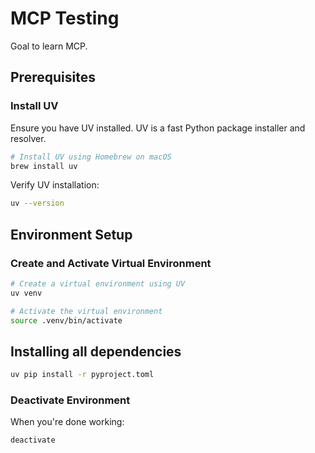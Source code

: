 # MCP Testing

Goal to learn MCP.

## Prerequisites

### Install UV

Ensure you have UV installed. UV is a fast Python package installer and resolver.

```bash
# Install UV using Homebrew on macOS
brew install uv
```

Verify UV installation:

```bash
uv --version
```

## Environment Setup

### Create and Activate Virtual Environment

```bash
# Create a virtual environment using UV
uv venv

# Activate the virtual environment
source .venv/bin/activate
```

## Installing all dependencies

```bash
uv pip install -r pyproject.toml
```

### Deactivate Environment

When you're done working:

```bash
deactivate
```
